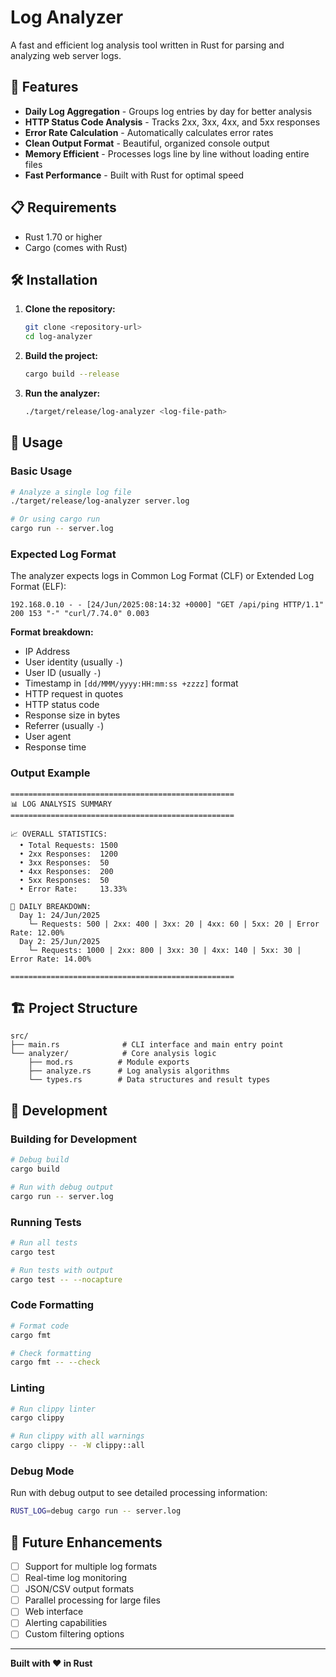 # Log Analyzer

A fast and efficient log analysis tool written in Rust for parsing and analyzing web server logs.

## 🚀 Features

- **Daily Log Aggregation** - Groups log entries by day for better analysis
- **HTTP Status Code Analysis** - Tracks 2xx, 3xx, 4xx, and 5xx responses
- **Error Rate Calculation** - Automatically calculates error rates
- **Clean Output Format** - Beautiful, organized console output
- **Memory Efficient** - Processes logs line by line without loading entire files
- **Fast Performance** - Built with Rust for optimal speed

## 📋 Requirements

- Rust 1.70 or higher
- Cargo (comes with Rust)

## 🛠️ Installation

1. **Clone the repository:**
   ```bash
   git clone <repository-url>
   cd log-analyzer
   ```

2. **Build the project:**
   ```bash
   cargo build --release
   ```

3. **Run the analyzer:**
   ```bash
   ./target/release/log-analyzer <log-file-path>
   ```

## 📖 Usage

### Basic Usage

```bash
# Analyze a single log file
./target/release/log-analyzer server.log

# Or using cargo run
cargo run -- server.log
```

### Expected Log Format

The analyzer expects logs in Common Log Format (CLF) or Extended Log Format (ELF):

```
192.168.0.10 - - [24/Jun/2025:08:14:32 +0000] "GET /api/ping HTTP/1.1" 200 153 "-" "curl/7.74.0" 0.003
```

**Format breakdown:**
- IP Address
- User identity (usually `-`)
- User ID (usually `-`)
- Timestamp in `[dd/MMM/yyyy:HH:mm:ss +zzzz]` format
- HTTP request in quotes
- HTTP status code
- Response size in bytes
- Referrer (usually `-`)
- User agent
- Response time

### Output Example

```
==================================================
📊 LOG ANALYSIS SUMMARY
==================================================

📈 OVERALL STATISTICS:
  • Total Requests: 1500
  • 2xx Responses:  1200
  • 3xx Responses:  50
  • 4xx Responses:  200
  • 5xx Responses:  50
  • Error Rate:     13.33%

📅 DAILY BREAKDOWN:
  Day 1: 24/Jun/2025
    └─ Requests: 500 | 2xx: 400 | 3xx: 20 | 4xx: 60 | 5xx: 20 | Error Rate: 12.00%
  Day 2: 25/Jun/2025
    └─ Requests: 1000 | 2xx: 800 | 3xx: 30 | 4xx: 140 | 5xx: 30 | Error Rate: 14.00%

==================================================
```

## 🏗️ Project Structure

```
src/
├── main.rs              # CLI interface and main entry point
└── analyzer/            # Core analysis logic
    ├── mod.rs          # Module exports
    ├── analyze.rs      # Log analysis algorithms
    └── types.rs        # Data structures and result types
```

## 🔧 Development

### Building for Development

```bash
# Debug build
cargo build

# Run with debug output
cargo run -- server.log
```

### Running Tests

```bash
# Run all tests
cargo test

# Run tests with output
cargo test -- --nocapture
```

### Code Formatting

```bash
# Format code
cargo fmt

# Check formatting
cargo fmt -- --check
```

### Linting

```bash
# Run clippy linter
cargo clippy

# Run clippy with all warnings
cargo clippy -- -W clippy::all
```

### Debug Mode

Run with debug output to see detailed processing information:

```bash
RUST_LOG=debug cargo run -- server.log
```

## 🚀 Future Enhancements

- [ ] Support for multiple log formats
- [ ] Real-time log monitoring
- [ ] JSON/CSV output formats
- [ ] Parallel processing for large files
- [ ] Web interface
- [ ] Alerting capabilities
- [ ] Custom filtering options

---

**Built with ❤️ in Rust** 